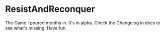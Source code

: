 ResistAndReconquer
==================

The Game I poured months in. It's in alpha. Check the Changelog in docs to see what's missing. Have fun.
